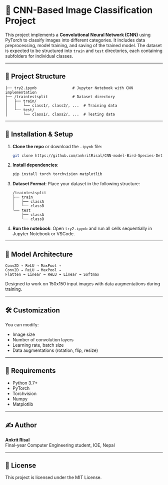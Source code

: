 
# 🧠 CNN-Based Image Classification Project

This project implements a **Convolutional Neural Network (CNN)** using PyTorch to classify images into different categories. It includes data preprocessing, model training, and saving of the trained model. The dataset is expected to be structured into `train` and `test` directories, each containing subfolders for individual classes.

---

## 📁 Project Structure

```
├── try2.ipynb                # Jupyter Notebook with CNN implementation
├── /traintestsplit           # Dataset directory
│   ├── train/
│   │   └── class1/, class2/, ...  # Training data
│   └── test/
│       └── class1/, class2/, ...  # Testing data
```

---

## 🚀 Installation & Setup
1. **Clone the repo** or download the `.ipynb` file:
   ```bash
   git clone https://github.com/ankritRisal/CNN-model-Bird-Species-Detection-.git
   
2. **Install dependencies**:
   ```bash
   pip install torch torchvision matplotlib
   ```

3. **Dataset Format**:
   Place your dataset in the following structure:
   ```
   /traintestsplit
   ├── train
   │   ├── classA
   │   └── classB
   └── test
       ├── classA
       └── classB
   ```

3. **Run the notebook**:
   Open `try2.ipynb` and run all cells sequentially in Jupyter Notebook or VSCode.

---

## 🧠 Model Architecture

```
Conv2D → ReLU → MaxPool → 
Conv2D → ReLU → MaxPool → 
Flatten → Linear → ReLU → Linear → Softmax
```

Designed to work on 150x150 input images with data augmentations during training.

---

## 🛠️ Customization

You can modify:
- Image size
- Number of convolution layers
- Learning rate, batch size
- Data augmentations (rotation, flip, resize)

---

## 📌 Requirements

- Python 3.7+
- PyTorch
- Torchvision
- Numpy
- Matplotlib

---

## ✍️ Author

**Ankrit Risal**  
Final-year Computer Engineering student, IOE, Nepal

---

## 📄 License

This project is licensed under the MIT License.
